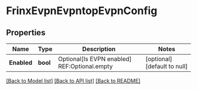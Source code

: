 # FrinxEvpnEvpntopEvpnConfig

## Properties
Name | Type | Description | Notes
------------ | ------------- | ------------- | -------------
**Enabled** | **bool** | Optional[Is EVPN enabled] REF:Optional.empty | [optional] [default to null]

[[Back to Model list]](../README.md#documentation-for-models) [[Back to API list]](../README.md#documentation-for-api-endpoints) [[Back to README]](../README.md)



